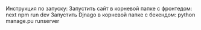 Инструкция по запуску:
Запустить сайт в корневой папке с фронтедом: next npm run dev
Запустить Djnago в корневой папке с бекендом: python manage.pu runserver
